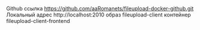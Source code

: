 Github ссылка https://github.com/aaRomanets/fileupload-docker-github.git
Локальный адрес http://localhost:2010
образ fileupload-client
контейнер fileupload-client-frontend
